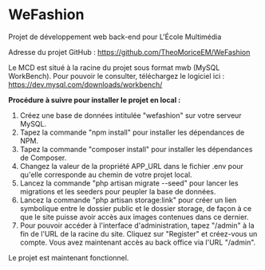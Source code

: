 # WeFashion
Projet de développement web back-end pour L'École Multimédia

Adresse du projet GitHub : https://github.com/TheoMoriceEM/WeFashion

Le MCD est situé à la racine du projet sous format mwb (MySQL WorkBench). Pour pouvoir le consulter, téléchargez le logiciel ici : https://dev.mysql.com/downloads/workbench/


**Procédure à suivre pour installer le projet en local :**
1. Créez une base de données intitulée "wefashion" sur votre serveur MySQL.
2. Tapez la commande "npm install" pour installer les dépendances de NPM.
3. Tapez la commande "composer install" pour installer les dépendances de Composer.
4. Changez la valeur de la propriété APP_URL dans le fichier .env pour qu'elle corresponde au chemin de votre projet local.
5. Lancez la commande "php artisan migrate --seed" pour lancer les migrations et les seeders pour peupler la base de données.
6. Lancez la commande "php artisan storage:link" pour créer un lien symbolique entre le dossier public et le dossier storage, de façon à ce que le site puisse avoir accès aux images contenues dans ce dernier.
7. Pour pouvoir accéder à l'interface d'administration, tapez "/admin" à la fin de l'URL de la racine du site. Cliquez sur "Register" et créez-vous un compte. Vous avez maintenant accès au back office via l'URL "/admin".

Le projet est maintenant fonctionnel.
